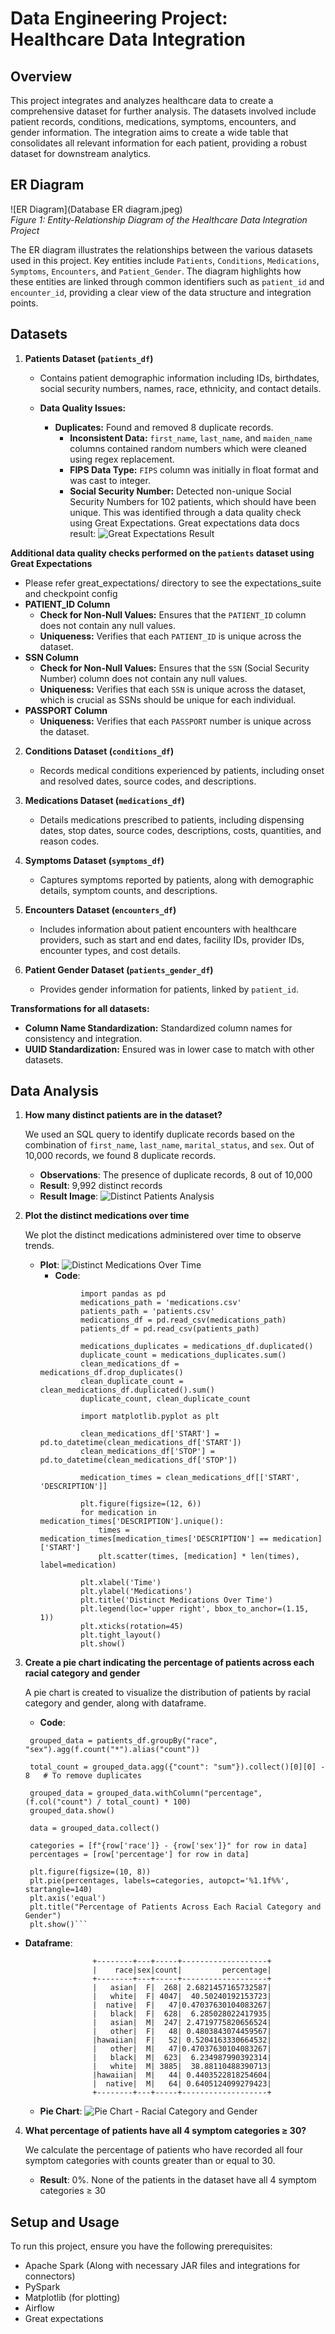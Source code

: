 # Data Engineering Project: Healthcare Data Integration

## Overview

This project integrates and analyzes healthcare data to create a comprehensive dataset for further analysis. The datasets involved include patient records, conditions, medications, symptoms, encounters, and gender information. The integration aims to create a wide table that consolidates all relevant information for each patient, providing a robust dataset for downstream analytics.

## ER Diagram

![ER Diagram](Database ER diagram.jpeg)  
*Figure 1: Entity-Relationship Diagram of the Healthcare Data Integration Project*

The ER diagram illustrates the relationships between the various datasets used in this project. Key entities include `Patients`, `Conditions`, `Medications`, `Symptoms`, `Encounters`, and `Patient_Gender`. The diagram highlights how these entities are linked through common identifiers such as `patient_id` and `encounter_id`, providing a clear view of the data structure and integration points.

## Datasets

1. **Patients Dataset (`patients_df`)**
   - Contains patient demographic information including IDs, birthdates, social security numbers, names, race, ethnicity, and contact details.

   - **Data Quality Issues:**
     - **Duplicates:** Found and removed 8 duplicate records.
       - **Inconsistent Data:** `first_name`, `last_name`, and `maiden_name` columns contained random numbers which were cleaned using regex replacement.
       - **FIPS Data Type:** `FIPS` column was initially in float format and was cast to integer.
       - **Social Security Number:** Detected non-unique Social Security Numbers for 102 patients, which should have been unique. This was identified through a data quality check using Great Expectations.
        Great expectations data docs result: ![Great Expectations Result](gx_data_docs.png)

**Additional data quality checks performed on the `patients` dataset using Great Expectations** 
* Please refer great_expectations/ directory to see the expectations_suite and checkpoint config
* **PATIENT_ID Column**
   - **Check for Non-Null Values:** Ensures that the `PATIENT_ID` column does not contain any null values.
   - **Uniqueness:** Verifies that each `PATIENT_ID` is unique across the dataset.
* **SSN Column**
   - **Check for Non-Null Values:** Ensures that the `SSN` (Social Security Number) column does not contain any null values.
   - **Uniqueness:** Verifies that each `SSN` is unique across the dataset, which is crucial as SSNs should be unique for each individual.
* **PASSPORT Column**
   - **Uniqueness:** Verifies that each `PASSPORT` number is unique across the dataset.


2. **Conditions Dataset (`conditions_df`)**
   - Records medical conditions experienced by patients, including onset and resolved dates, source codes, and descriptions.

3. **Medications Dataset (`medications_df`)**
   - Details medications prescribed to patients, including dispensing dates, stop dates, source codes, descriptions, costs, quantities, and reason codes.

4. **Symptoms Dataset (`symptoms_df`)**
   - Captures symptoms reported by patients, along with demographic details, symptom counts, and descriptions.

5. **Encounters Dataset (`encounters_df`)**
   - Includes information about patient encounters with healthcare providers, such as start and end dates, facility IDs, provider IDs, encounter types, and cost details.

6. **Patient Gender Dataset (`patients_gender_df`)**
   - Provides gender information for patients, linked by `patient_id`.

**Transformations for all datasets:**
- **Column Name Standardization:** Standardized column names for consistency and integration.
- **UUID Standardization:** Ensured was in lower case to match with other datasets.


## Data Analysis

1. **How many distinct patients are in the dataset?**

   We used an SQL query to identify duplicate records based on the combination of `first_name`, `last_name`, `marital_status`, and `sex`. Out of 10,000 records, we found 8 duplicate records.

   - **Observations**: The presence of duplicate records, 8 out of 10,000
   - **Result**: 9,992 distinct records
   - **Result Image**: ![Distinct Patients Analysis](analysis_1.png)


2. **Plot the distinct medications over time**

   We plot the distinct medications administered over time to observe trends.

   - **Plot**: ![Distinct Medications Over Time](assignment_2.png)
     - **Code**: 
     ```
              import pandas as pd
              medications_path = 'medications.csv'
              patients_path = 'patients.csv'
              medications_df = pd.read_csv(medications_path)
              patients_df = pd.read_csv(patients_path)
            
              medications_duplicates = medications_df.duplicated()
              duplicate_count = medications_duplicates.sum()
              clean_medications_df = medications_df.drop_duplicates()
              clean_duplicate_count = clean_medications_df.duplicated().sum()
              duplicate_count, clean_duplicate_count
            
              import matplotlib.pyplot as plt
            
              clean_medications_df['START'] = pd.to_datetime(clean_medications_df['START'])
              clean_medications_df['STOP'] = pd.to_datetime(clean_medications_df['STOP'])
            
              medication_times = clean_medications_df[['START', 'DESCRIPTION']]
            
              plt.figure(figsize=(12, 6))
              for medication in medication_times['DESCRIPTION'].unique():
                  times = medication_times[medication_times['DESCRIPTION'] == medication]['START']
                  plt.scatter(times, [medication] * len(times), label=medication)
            
              plt.xlabel('Time')
              plt.ylabel('Medications')
              plt.title('Distinct Medications Over Time')
              plt.legend(loc='upper right', bbox_to_anchor=(1.15, 1))
              plt.xticks(rotation=45)
              plt.tight_layout()
              plt.show()

3. **Create a pie chart indicating the percentage of patients across each racial category and gender**

   A pie chart is created to visualize the distribution of patients by racial category and gender, along with dataframe.

      - **Code**: 
   ```import matplotlib.pyplot as plt
    grouped_data = patients_df.groupBy("race", "sex").agg(f.count("*").alias("count"))
    
    total_count = grouped_data.agg({"count": "sum"}).collect()[0][0] - 8   # To remove duplicates
    
    grouped_data = grouped_data.withColumn("percentage", (f.col("count") / total_count) * 100)
    grouped_data.show()
    
    data = grouped_data.collect()
    
    categories = [f"{row['race']} - {row['sex']}" for row in data]
    percentages = [row['percentage'] for row in data]
    
    plt.figure(figsize=(10, 8))
    plt.pie(percentages, labels=categories, autopct='%1.1f%%', startangle=140)
    plt.axis('equal')
    plt.title("Percentage of Patients Across Each Racial Category and Gender")
    plt.show()``` 

- **Dataframe**: 
      
                     +--------+---+-----+-------------------+
                     |    race|sex|count|         percentage|
                     +--------+---+-----+-------------------+
                     |   asian|  F|  268| 2.6821457165732587|
                     |   white|  F| 4047|  40.50240192153723|
                     |  native|  F|   47|0.47037630104083267|
                     |   black|  F|  628|  6.285028022417935|
                     |   asian|  M|  247| 2.4719775820656524|
                     |   other|  F|   48| 0.4803843074459567|
                     |hawaiian|  F|   52| 0.5204163330664532|
                     |   other|  M|   47|0.47037630104083267|
                     |   black|  M|  623|  6.234987990392314|
                     |   white|  M| 3885|  38.88110488390713|
                     |hawaiian|  M|   44| 0.4403522818254604|
                     |  native|  M|   64| 0.6405124099279423|
                     +--------+---+-----+-------------------+


  - **Pie Chart**: ![Pie Chart - Racial Category and Gender](pie-chart.png)

4. **What percentage of patients have all 4 symptom categories ≥ 30?**

   We calculate the percentage of patients who have recorded all four symptom categories with counts greater than or equal to 30.

   - **Result**: 0%. None of the patients in the dataset have all 4 symptom categories ≥ 30


## Setup and Usage

To run this project, ensure you have the following prerequisites:
- Apache Spark (Along with necessary JAR files and integrations for connectors)
- PySpark
- Matplotlib (for plotting)
- Airflow
- Great expectations

